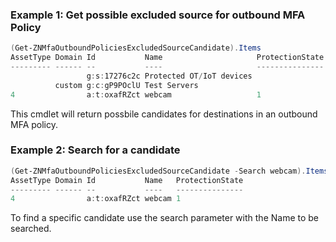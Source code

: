 ### Example 1: Get possible excluded source for outbound MFA Policy
```powershell
(Get-ZNMfaOutboundPoliciesExcludedSourceCandidate).Items
AssetType Domain Id           Name                     ProtectionState
--------- ------ --           ----                     ---------------
                 g:s:17276c2c Protected OT/IoT devices 
          custom g:c:gP9POclU Test Servers             
4                a:t:oxafRZct webcam                   1
```

This cmdlet will return possbile candidates for destinations in an outbound MFA policy.

### Example 2: Search for a candidate
```powershell
(Get-ZNMfaOutboundPoliciesExcludedSourceCandidate -Search webcam).Items
AssetType Domain Id           Name   ProtectionState
--------- ------ --           ----   ---------------
4                a:t:oxafRZct webcam 1
```

To find a specific candidate use the search parameter with the Name to be searched.
